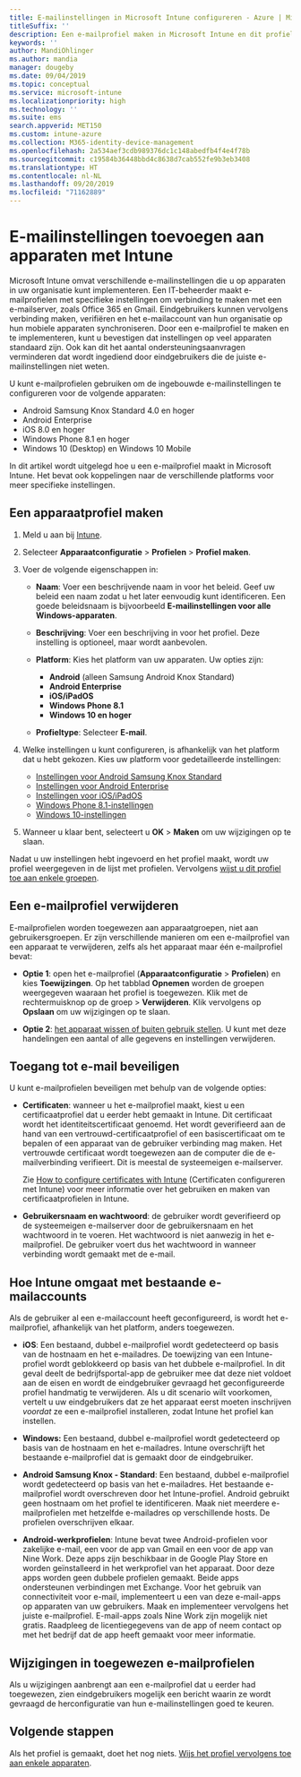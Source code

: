 ```yaml
---
title: E-mailinstellingen in Microsoft Intune configureren - Azure | Microsoft Docs
titleSuffix: ''
description: Een e-mailprofiel maken in Microsoft Intune en dit profiel implementeren op Android Enterprise-, iOS- en Windows-apparaten. Een e-mailprofiel gebruiken om algemene e-mailinstellingen te configureren, inclusief een e-mailserver en verificatiemethode om verbinding te maken met zakelijke e-mail op apparaten die u beheert.
keywords: ''
author: MandiOhlinger
ms.author: mandia
manager: dougeby
ms.date: 09/04/2019
ms.topic: conceptual
ms.service: microsoft-intune
ms.localizationpriority: high
ms.technology: ''
ms.suite: ems
search.appverid: MET150
ms.custom: intune-azure
ms.collection: M365-identity-device-management
ms.openlocfilehash: 2a534aef3cdb989376dc1c148abedfb4f4e4f78b
ms.sourcegitcommit: c19584b36448bbd4c8638d7cab552fe9b3eb3408
ms.translationtype: HT
ms.contentlocale: nl-NL
ms.lasthandoff: 09/20/2019
ms.locfileid: "71162889"
---
```

# <a name="add-email-settings-to-devices-using-intune"></a>E-mailinstellingen toevoegen aan apparaten met Intune

Microsoft Intune omvat verschillende e-mailinstellingen die u op apparaten in uw organisatie kunt implementeren. Een IT-beheerder maakt e-mailprofielen met specifieke instellingen om verbinding te maken met een e-mailserver, zoals Office 365 en Gmail. Eindgebruikers kunnen vervolgens verbinding maken, verifiëren en het e-mailaccount van hun organisatie op hun mobiele apparaten synchroniseren. Door een e-mailprofiel te maken en te implementeren, kunt u bevestigen dat instellingen op veel apparaten standaard zijn. Ook kan dit het aantal ondersteuningsaanvragen verminderen dat wordt ingediend door eindgebruikers die de juiste e-mailinstellingen niet weten.

U kunt e-mailprofielen gebruiken om de ingebouwde e-mailinstellingen te configureren voor de volgende apparaten:

- Android Samsung Knox Standard 4.0 en hoger
- Android Enterprise
- iOS 8.0 en hoger
- Windows Phone 8.1 en hoger
- Windows 10 (Desktop) en Windows 10 Mobile

In dit artikel wordt uitgelegd hoe u een e-mailprofiel maakt in Microsoft Intune. Het bevat ook koppelingen naar de verschillende platforms voor meer specifieke instellingen.

## <a name="create-a-device-profile"></a>Een apparaatprofiel maken

1. Meld u aan bij [Intune](https://go.microsoft.com/fwlink/?linkid=2090973).
2. Selecteer **Apparaatconfiguratie** > **Profielen** > **Profiel maken**.
3. Voer de volgende eigenschappen in:

    - **Naam**: Voer een beschrijvende naam in voor het beleid. Geef uw beleid een naam zodat u het later eenvoudig kunt identificeren. Een goede beleidsnaam is bijvoorbeeld **E-mailinstellingen voor alle Windows-apparaten**.
    - **Beschrijving**: Voer een beschrijving in voor het profiel. Deze instelling is optioneel, maar wordt aanbevolen.
    - **Platform**: Kies het platform van uw apparaten. Uw opties zijn:

        - **Android** (alleen Samsung Android Knox Standard)
        - **Android Enterprise**
        - **iOS/iPadOS**
        - **Windows Phone 8.1**
        - **Windows 10 en hoger**

    - **Profieltype**: Selecteer **E-mail**.

4. Welke instellingen u kunt configureren, is afhankelijk van het platform dat u hebt gekozen. Kies uw platform voor gedetailleerde instellingen:

    - [Instellingen voor Android Samsung Knox Standard](email-settings-android.md)
    - [Instellingen voor Android Enterprise](email-settings-android-enterprise.md)
    - [Instellingen voor iOS/iPadOS](email-settings-ios.md)
    - [Windows Phone 8.1-instellingen](email-settings-windows-phone-8-1.md)
    - [Windows 10-instellingen](email-settings-windows-10.md)

5. Wanneer u klaar bent, selecteert u **OK** > **Maken** om uw wijzigingen op te slaan.

Nadat u uw instellingen hebt ingevoerd en het profiel maakt, wordt uw profiel weergegeven in de lijst met profielen. Vervolgens [wijst u dit profiel toe aan enkele groepen](device-profile-assign.md).

## <a name="remove-an-email-profile"></a>Een e-mailprofiel verwijderen

E-mailprofielen worden toegewezen aan apparaatgroepen, niet aan gebruikersgroepen. Er zijn verschillende manieren om een e-mailprofiel van een apparaat te verwijderen, zelfs als het apparaat maar één e-mailprofiel bevat:

- **Optie 1**: open het e-mailprofiel (**Apparaatconfiguratie** > **Profielen**) en kies **Toewijzingen**. Op het tabblad **Opnemen** worden de groepen weergegeven waaraan het profiel is toegewezen. Klik met de rechtermuisknop op de groep > **Verwijderen**. Klik vervolgens op **Opslaan** om uw wijzigingen op te slaan.

- **Optie 2**: [het apparaat wissen of buiten gebruik stellen](devices-wipe.md). U kunt met deze handelingen een aantal of alle gegevens en instellingen verwijderen.

## <a name="secure-email-access"></a>Toegang tot e-mail beveiligen

U kunt e-mailprofielen beveiligen met behulp van de volgende opties:

- **Certificaten**: wanneer u het e-mailprofiel maakt, kiest u een certificaatprofiel dat u eerder hebt gemaakt in Intune. Dit certificaat wordt het identiteitscertificaat genoemd. Het wordt geverifieerd aan de hand van een vertrouwd-certificaatprofiel of een basiscertificaat om te bepalen of een apparaat van de gebruiker verbinding mag maken. Het vertrouwde certificaat wordt toegewezen aan de computer die de e-mailverbinding verifieert. Dit is meestal de systeemeigen e-mailserver.

  Zie [How to configure certificates with Intune](certificates-configure.md) (Certificaten configureren met Intune) voor meer informatie over het gebruiken en maken van certificaatprofielen in Intune.

- **Gebruikersnaam en wachtwoord**: de gebruiker wordt geverifieerd op de systeemeigen e-mailserver door de gebruikersnaam en het wachtwoord in te voeren. Het wachtwoord is niet aanwezig in het e-mailprofiel. De gebruiker voert dus het wachtwoord in wanneer verbinding wordt gemaakt met de e-mail.

## <a name="how-intune-handles-existing-email-accounts"></a>Hoe Intune omgaat met bestaande e-mailaccounts

Als de gebruiker al een e-mailaccount heeft geconfigureerd, is wordt het e-mailprofiel, afhankelijk van het platform, anders toegewezen.

- **iOS**: Een bestaand, dubbel e-mailprofiel wordt gedetecteerd op basis van de hostnaam en het e-mailadres. De toewijzing van een Intune-profiel wordt geblokkeerd op basis van het dubbele e-mailprofiel. In dit geval deelt de bedrijfsportal-app de gebruiker mee dat deze niet voldoet aan de eisen en wordt de eindgebruiker gevraagd het geconfigureerde profiel handmatig te verwijderen. Als u dit scenario wilt voorkomen, vertelt u uw eindgebruikers dat ze het apparaat eerst moeten inschrijven *voordat* ze een e-mailprofiel installeren, zodat Intune het profiel kan instellen.

- **Windows:** Een bestaand, dubbel e-mailprofiel wordt gedetecteerd op basis van de hostnaam en het e-mailadres. Intune overschrijft het bestaande e-mailprofiel dat is gemaakt door de eindgebruiker.

- **Android Samsung Knox - Standard**: Een bestaand, dubbel e-mailprofiel wordt gedetecteerd op basis van het e-mailadres. Het bestaande e-mailprofiel wordt overschreven door het Intune-profiel. Android gebruikt geen hostnaam om het profiel te identificeren. Maak niet meerdere e-mailprofielen met hetzelfde e-mailadres op verschillende hosts. De profielen overschrijven elkaar.

- **Android-werkprofielen**: Intune bevat twee Android-profielen voor zakelijke e-mail, een voor de app van Gmail en een voor de app van Nine Work. Deze apps zijn beschikbaar in de Google Play Store en worden geïnstalleerd in het werkprofiel van het apparaat. Door deze apps worden geen dubbele profielen gemaakt. Beide apps ondersteunen verbindingen met Exchange. Voor het gebruik van connectiviteit voor e-mail, implementeert u een van deze e-mail-apps op apparaten van uw gebruikers. Maak en implementeer vervolgens het juiste e-mailprofiel. E-mail-apps zoals Nine Work zijn mogelijk niet gratis. Raadpleeg de licentiegegevens van de app of neem contact op met het bedrijf dat de app heeft gemaakt voor meer informatie.

## <a name="changes-to-assigned-email-profiles"></a>Wijzigingen in toegewezen e-mailprofielen

Als u wijzigingen aanbrengt aan een e-mailprofiel dat u eerder had toegewezen, zien eindgebruikers mogelijk een bericht waarin ze wordt gevraagd de herconfiguratie van hun e-mailinstellingen goed te keuren.

## <a name="next-steps"></a>Volgende stappen

Als het profiel is gemaakt, doet het nog niets. [Wijs het profiel vervolgens toe aan enkele apparaten](device-profile-assign.md).
